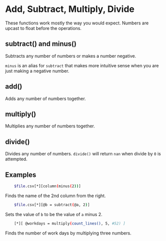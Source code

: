 
# Add, Subtract, Multiply, Divide

These functions work mostly the way you would expect. Numbers are upcast to float before the operations.

## subtract() and minus()

Subtracts any number of numbers or makes a number negative.

`minus` is an alias for `subtract` that makes more intuitive sense when you are just making a negative number.

## add()

Adds any number of numbers together.

## multiply()

Multiplies any number of numbers together.

## divide()

Divides any number of numbers. `divide()` will return `nan` when divide by `0` is attempted.

## Examples

```bash
    $file.csv[*][column(minus(2))]
```

Finds the name of the 2nd column from the right.

```bash
    $file.csv[*][@b = subtract(@a, 2)]
```

Sets the value of `b` to be the value of `a` minus 2.

```bash
    [*][ @workdays = multiply(count_lines(), 5, #52) ]
```

Finds the number of work days by multiplying three numbers.


